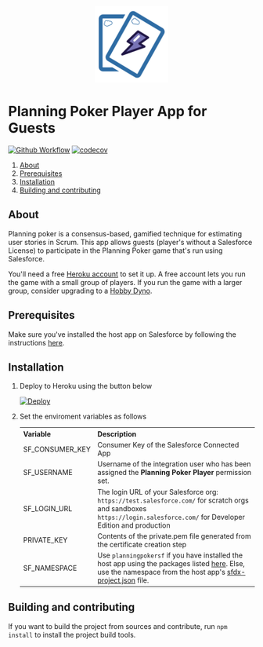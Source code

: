 <p align="center">
  <img src="https://github.com/adityanaag3/planning-poker-heroku/raw/master/src/client/resources/logo.png" alt="Planning Poker Icon" width="150"/>
</p>

# Planning Poker Player App for Guests

[![Github Workflow](https://github.com/adityanaag3/planning-poker-heroku/workflows/Formatting%20and%20Tests/badge.svg?branch=master)](https://github.com/adityanaag3/planning-poker-heroku/actions?query=workflow%3A%22Formatting+and+Tests%22) [![codecov](https://codecov.io/gh/adityanaag3/planning-poker-heroku/branch/master/graph/badge.svg)](https://codecov.io/gh/adityanaag3/planning-poker-heroku)

1. [About](#about)
1. [Prerequisites](#prerequisites)
1. [Installation](#installation)
1. [Building and contributing](#building-and-contributing)

## About

Planning poker is a consensus-based, gamified technique for estimating user stories in Scrum. This app allows guests (player's without a Salesforce License) to participate in the Planning Poker game that's run using Salesforce.

You'll need a free [Heroku account](https://signup.heroku.com) to set it up. A free account lets you run the game with a small group of players. If you run the game with a larger group, consider upgrading to a [Hobby Dyno](https://www.heroku.com/dynos).

## Prerequisites

Make sure you've installed the host app on Salesforce by following the instructions [here](https://github.com/adityanaag3/planning-poker-salesforce#installation).

## Installation

<ol>
    <li>Deploy to Heroku using the button below<br/>
        <p>
            <a href="https://heroku.com/deploy?template=https://github.com/adityanaag3/planning-poker-heroku/master">
                <img src="https://www.herokucdn.com/deploy/button.svg" alt="Deploy">
            </a>
        </p>
    </li>
    <li>
        Set the enviroment variables as follows
        <table>
        <tr>
          <th>Variable</th>
          <th>Description</th>
        </tr>
        <tr>
          <td>SF_CONSUMER_KEY</td>
          <td>Consumer Key of the Salesforce Connected App</td>
        </tr>
        <tr>
          <td>SF_USERNAME</td>
          <td>Username of the integration user who has been assigned the <b>Planning Poker Player</b> permission set.</td>
        </tr>
        <tr>
          <td>SF_LOGIN_URL</td>
          <td>The login URL of your Salesforce org:<br/>
          <code>https://test.salesforce.com/</code> for scratch orgs and sandboxes<br/>
          <code>https://login.salesforce.com/</code> for Developer Edition and production</td>
        </tr>
        <tr>
          <td>PRIVATE_KEY</td>
          <td>Contents of the private.pem file generated from the certificate creation step</td>
        </tr>
        <tr>
          <td>SF_NAMESPACE</td>
          <td>Use <code>planningpokersf</code> if you have installed the host app using the packages listed <a href="https://github.com/adityanaag3/planning-poker-salesforce#using-a-package" target=""_blank>here</a>. Else, use the namespace from the host app's <a href="https://github.com/adityanaag3/planning-poker-salesforce/blob/master/sfdx-project.json" target="_blank">sfdx-project.json</a> file.</td>
        </tr>
      </table>
    </li>
</ol>

## Building and contributing

If you want to build the project from sources and contribute, run `npm install` to install the project build tools.
